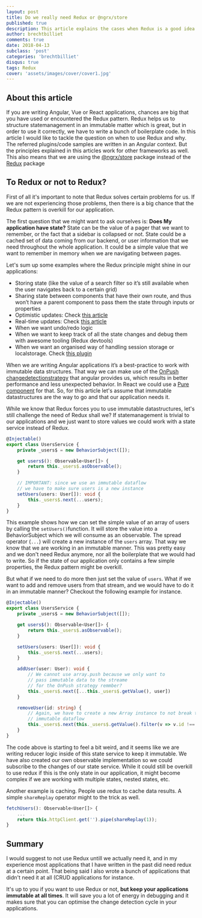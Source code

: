 ```yaml
---
layout: post
title: Do we really need Redux or @ngrx/store
published: true
description: This article explains the cases when Redux is a good idea or when it is overkill for your application
author: brechtbilliet
comments: true
date: 2018-04-13
subclass: 'post'
categories: 'brechtbilliet'
disqus: true
tags: Redux
cover: 'assets/images/cover/cover1.jpg'
---
```


## About this article

If you are writing Angular, Vue or React applications, chances are big that you have used or encountered the Redux pattern.
Redux helps us to structure statemanagement in an immutable matter which is great, but in order to use it correctly, we have to write a bunch of boilerplate code.
In this article I would like to tackle the question on when to use Redux and why.
The referred plugins/code samples are written in an Angular context. But the principles explained in this articles work for other frameworks as well. This also means that we are using the [@ngrx/store](https://github.com/ngrx/platform/blob/master/docs/store/README.md) package instead of the [Redux](https://redux.js.org/) package

## To Redux or not to Redux?

First of all it's important to note that Redux solves certain problems for us. If we are not experiencing those problems, then there is a big chance that the Redux pattern
is overkill for our application.

The first question that we might want to ask ourselves is:
**Does My application have state?** State can be the value of a pager that we want to remember, or the fact that a sidebar is collapsed or not. State could be a cached set of data coming from our backend, or user information that we need throughout the whole application.
It could be a simple value that we want to remember in memory when we are navigating between pages.

Let's sum up some examples where the Redux principle might shine in our applications:
- Storing state (like the value of a search filter so it’s still available when the user navigates back to a certain grid)
- Sharing state between components that have their own route, and thus won’t have a parent component to pass them the state through inputs or properties
- Optimistic updates: Check [this article](https://blog.strongbrew.io/Cancellable-optimistic-updates-in-Angular2-and-Redux/)
- Real-time updates: Check [this article](https://blog.strongbrew.io/How-we-made-our-app-real-time-in-6-lines-of-code/)
- When we want undo/redo logic
- When we want to keep track of all the state changes and debug them with awesome tooling (Redux devtools)
- When we want an organised way of handling session storage or localstorage. Check [this plugin](https://github.com/btroncone/ngrx-store-localstorage)

When we are writing Angular applications it’s a best-practice to work with immutable data structures. That way we can make use of the [OnPush changedetectionstrategy](https://angular-2-training-book.rangle.io/handout/change-detection/change_detection_strategy_onpush.html) that angular provides us, which results in better performance and less unexpected behavior. In React we could use a [Pure component](https://reactjs.org/docs/react-api.html#reactpurecomponent) for that. So, for this article let's assume that immutable datastructures are the way to go and that our application needs it.

While we know that Redux forces you to use immutable datastructures, let's still challenge the need of Redux shall we?
If statemanagement is trivial to our applications and we just want to store values we could work with a state service instead of Redux.

```typescript
@Injectable()
export class UsersService {
    private _users$ = new BehaviorSubject([]);

    get users$(): Observable<User[]> {
        return this._users$.asObservable();
    }

    // IMPORTANT: since we use an immutable dataflow
    // we have to make sure users is a new instance
    setUsers(users: User[]): void {
        this._users$.next(...users);
    }
}

```

This example shows how we can set the simple value of an array of users by calling the `setUsers()`function. It will store the value into a BehaviorSubject which we will consume as an observable. The spread operator (`...`) will create a new instance of the `users` array. That way we know that we are working in an immutable manner. This was pretty easy and we don't need Redux anymore, nor all the boilerplate that we would had to write. So if the state of our application only contains a few simple properties, the Redux pattern might be overkill.

But what if we need to do more then just set the value of `users`. What if we want to add and remove users from that stream, and we would have to do it in an immutable manner? Checkout the following example for instance.

```typescript
@Injectable()
export class UsersService {
    private _users$ = new BehaviorSubject([]);

    get users$(): Observable<User[]> {
        return this._users$.asObservable();
    }

    setUsers(users: User[]): void {
        this._users$.next(...users);
    }

    addUser(user: User): void {
        // We cannot use array.push because we only want to
        // pass immutable data to the streame
        // for the OnPush strategy remmber?
        this._users$.next([...this._users$.getValue(), user])
    }

    removeUser(id: string) {
        // Again, we have to create a new Array instance to not break the
        // immutable dataflow
        this._users$.next(this._users$.getValue().filter(v => v.id !== id));
    }
}

```
The code above is starting to feel a bit weird, and it seems like we are writing reducer logic inside of this state service to keep it immutable. We have also created our own observable implementation so we could subscribe to the changes of our state service. While it could still be overkill to use redux if this is the only state in our application, it might become complex if we are working with multiple states, nested states, etc.

Another example is caching. People use redux to cache data results. A simple `shareReplay` operator might to the trick as well.

```typescript
fetchUsers(): Observable<User[]> {
    ...
    return this.httpClient.get('').pipe(shareReplay(1));
}
```

## Summary

I would suggest to not use Redux untill we actually need it, and in my experience most applications that I have written in the past did need redux at a certain point. That being said I also wrote a bunch of applications that didn't need it at all (CRUD applications for instance.

It's up to you if you want to use Redux or not, **but keep your applications immutable at all times**.
It will save you a lot of energy in debugging and it makes sure that you can optimise the change detection cycle in your applications.
